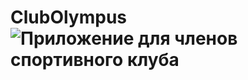 # ClubOlympus![Приложение для членов спортивного клуба](https://user-images.githubusercontent.com/100588670/158156067-94850956-76dd-4e0a-903f-fdeea7132e74.jpg)
